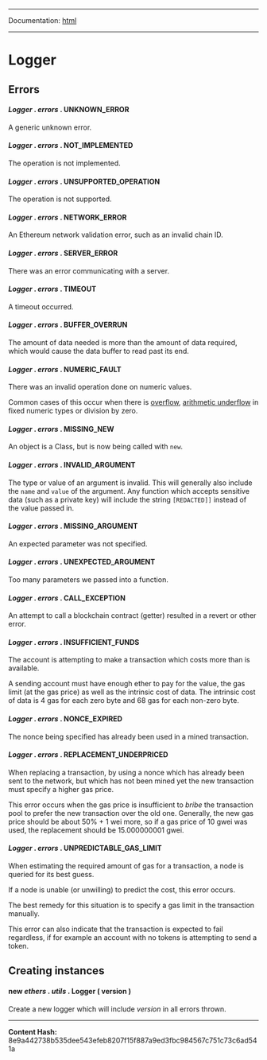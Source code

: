 -----

Documentation: [html](https://docs-beta.ethers.io/)

-----


Logger
======



Errors
------



#### *Logger* . *errors* . **UNKNOWN_ERROR**

A generic unknown error.




#### *Logger* . *errors* . **NOT_IMPLEMENTED**

The operation is not implemented.




#### *Logger* . *errors* . **UNSUPPORTED_OPERATION**

The operation is not supported.




#### *Logger* . *errors* . **NETWORK_ERROR**

An Ethereum network validation error, such as an invalid chain ID.




#### *Logger* . *errors* . **SERVER_ERROR**

There was an error communicating with a server.




#### *Logger* . *errors* . **TIMEOUT**

A timeout occurred.




#### *Logger* . *errors* . **BUFFER_OVERRUN**

The amount of data needed is more than the amount of data required,
which would cause the data buffer to read past its end.




#### *Logger* . *errors* . **NUMERIC_FAULT**

There was an invalid operation done on numeric values.

Common cases of this occur when there is [overflow](../../../Users/ricmoo/Development/ethers/ethers.js-v5/https:/en.wikipedia.org/wiki/Integer_overflow),
[arithmetic underflow](../../../Users/ricmoo/Development/ethers/ethers.js-v5/https:/en.wikipedia.org/wiki/Arithmetic_underflow) in fixed numeric types or division by zero.




#### *Logger* . *errors* . **MISSING_NEW**

An object is a Class, but is now being called with `new`.




#### *Logger* . *errors* . **INVALID_ARGUMENT**

The type or value of an argument is invalid. This will generally also
include the `name` and `value` of the argument. Any function which
accepts sensitive data (such as a private key) will include the string
`[REDACTED]]` instead of the value passed in.




#### *Logger* . *errors* . **MISSING_ARGUMENT**

An expected parameter was not specified.




#### *Logger* . *errors* . **UNEXPECTED_ARGUMENT**

Too many parameters we passed into a function.




#### *Logger* . *errors* . **CALL_EXCEPTION**

An attempt to call a blockchain contract (getter) resulted in a
revert or other error.




#### *Logger* . *errors* . **INSUFFICIENT_FUNDS**

The account is attempting to make a transaction which costs more than is
available.

A sending account must have enough ether to pay for the value, the gas limit
(at the gas price) as well as the intrinsic cost of data. The intrinsic cost
of data is 4 gas for each zero byte and 68 gas for each non-zero byte.




#### *Logger* . *errors* . **NONCE_EXPIRED**

The nonce being specified has already been used in a mined transaction.




#### *Logger* . *errors* . **REPLACEMENT_UNDERPRICED**

When replacing a transaction, by using a nonce which has already been sent to
the network, but which has not been mined yet the new transaction must specify
a higher gas price.

This error occurs when the gas price is insufficient to *bribe* the transaction
pool to prefer the new transaction over the old one. Generally, the new gas price
should be about 50% + 1 wei more, so if a gas price of 10 gwei was used, the
replacement should be 15.000000001 gwei.




#### *Logger* . *errors* . **UNPREDICTABLE_GAS_LIMIT**

When estimating the required amount of gas for a transaction, a node is queried for
its best guess.

If a node is unable (or unwilling) to predict the cost, this error occurs.

The best remedy for this situation is to specify a gas limit in the transaction
manually.

This error can also indicate that the transaction is expected to fail regardless,
if for example an account with no tokens is attempting to send a token.




Creating instances
------------------



#### **new** *ethers* . *utils* . **Logger** ( version ) 

Create a new logger which will include *version* in all errors thrown.





-----
**Content Hash:** 8e9a442738b535dee543efeb8207f15f887a9ed3fbc984567c751c73c6ad541a